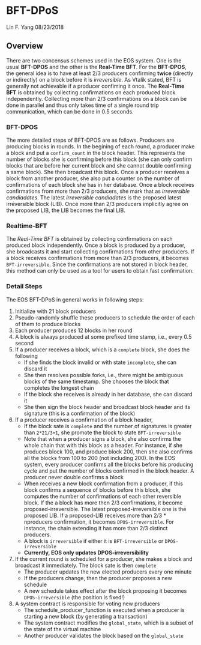 # BFT-DPoS

Lin F. Yang
08/23/2018

## Overview

There are two concensus schemes used in the EOS system. One is the usual **BFT-DPOS** and the other is the **Real-Time BFT**. For the **BFT-DPOS**, the general idea is to have at least 2/3 producers confirming **twice** (directly or indirectly) on a block before it is *irreversible*.  As Vtalik stated, BFT is generally not achievable if a producer confiming it once. The **Real-Time BFT** is obtained by collecting confirmations on each produced block independently. Collecting more than 2/3 confirmations on a block can be done in parallel and thus only takes time of a single round trip communication, which can be done in 0.5 seconds.

### BFT-DPOS
The more detailed steps of BFT-DPOS are as follows. Producers are producing blocks in rounds. In the begining of each round, a producer make a block and put a ```confirm_count``` in the block header. This represents the number of blocks she is confirming before this block (she can only confirm blocks that are before her current block and she cannot double confirming a same block). She then broadcast this block. Once a producer receives a block from another producer, she also put a counter on the number of confirmations of each block she has in her database. Once a block receives confirmations from more than 2/3 producers, she mark that as *irreversible candiadates*. The latest *irreversible candiadates* is the proposed latest irreversible block (LIB). Once more than 2/3 producers implicitly agree on the proposed LIB, the LIB becomes the final LIB.

### Realtime-BFT
The *Real-Time BFT* is obtained by collecting confirmations on each produced block independently. Once a block is produced by a producer, she broadcasts it and start collecting confirmations from other producers. If a block receives confirmations from more than 2/3 producers, it becomes ```BFT-irreversible```. Since the confirmations are not stored in block header, this method can only be used as a tool for users to obtain fast confirmation.

### Detail Steps

The EOS BFT-DPoS in general works in following steps:

1. Initialize with 21 block producers
2. Pseudo-randomly shuffle these producers to schedule the order of each of them to produce blocks
3. Each producer produces 12 blocks in her round
4. A block is always produced at some prefixed time stamp, i.e., every 0.5 second
5. If a producer receives a block, which is a ```complete``` block, she does the following
   * If she finds the block invalid or with state ```incomplete```, she can discard it
   * She then resolves possible forks, i.e., there might be ambiguous blocks of the same timestamp. She chooses the block that completes the longest chain
   * If the block she receives is already in her database, she can discard it
   * She then sign the block header and broadcast block header and its signature (this is a confirmation of the block)
6. If a producer receives a confirmation of a block header,  
   * If the block sate is ```complete``` and the number of signatures is greater than ```2*21/3+1```, she promote the block to state ```BFT-irreversible```
   * Note that when a producer signs a block, she also confirms the whole chain that with this block as a header. For instance, if she produces block 100, and produce block 200, then she also confirms all the blocks from 100 to 200 (not including 200). In the EOS system, every producer confirms all the blocks before his producing cycle and put the number of blocks confirmed in the block header. A producer never double confirms a block
   * When receives a new block confirmation from a producer, if this block confirms a sequence of blocks before this block, she computes the number of confirmations of each other reversible block. If the a block has more then 2/3 confirmations, it become proposed-irreversible. The latest proposed-irreversible one is the proposed LIB. If a proposed-LIB receives more than 2/3 * nproducers confirmation, it becomes ```DPOS-irreversible```. For instance, the chain extending it has more than 2/3 distinct producers.
   * A block is ```irreversible``` if either it is ```BFT-irreversible``` or ```DPOS-irreversible```
   * **Currently, EOS only updates DPOS-irreversibility**
7. If the current round is scheduled for a producer, she makes a block and broadcast it immediately. The block sate is then ```complete```
   * The producer updates the new elected producers every one minute
   * If the producers change, then the producer proposes a new schedule
   * A new schedule takes effect after the block proposing it becomes ```DPOS-irreversible``` (the position is fixed!)
8. A system contract is responsible for voting new producers
   * The schedule_producer_function is executed when a producer is starting a new block (by generating a transaction)
   * The system contract modifies the ```global_state```, which is a subset of the state of the virtual machine
   * Another producer validates the block based on the ```global_state```
